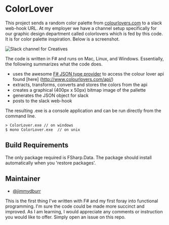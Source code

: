 # ColorLover

This project sends a random color palette from [colourlovers.com](http://www.colourlovers.com/palettes) to a slack web-hook URL. At my employer we have a channel setup specifically for our graphic design department called colorlovers which is fed by this code. It is for color palette inspiration. Below is a screenshot.

![Slack channel for Creatives](http://concoctedlogic.com/wp-content/uploads/2015/12/colorlovers-channel.png)

The code is written in F# and runs on Mac, Linux, and Windows. Essentially, the following summarizes what the code does.

* uses the awesome [F# JSON type provider](http://fsharp.github.io/FSharp.Data/) to access the colour lover api found [here] (http://www.colourlovers.com/api/)
* extracts, transforms, converts and stores the colors from the api
* creates a graphical (400px x 50px) bitmap image of the pallette
* generates the JSON object for slack
* posts to the slack web-hook

The resulting .exe is a console application and can be run directly from the command line.

    > ColorLover.exe // on windows
    $ mono ColorLover.exe  // on unix

## Build Requirements

The only package required is FSharp.Data. The package should install automatically when you 'restore packages'.

## Maintainer

- [@jimmydburr](https://github.com/jimmydburr)

This is the first thing I've written with F# and my first foray into functional programming. I'm sure the code could be made more succinct and improved. As I am learning, I would appreciate any comments or instruction you would like to offer. Simply open an issue on this repo.
